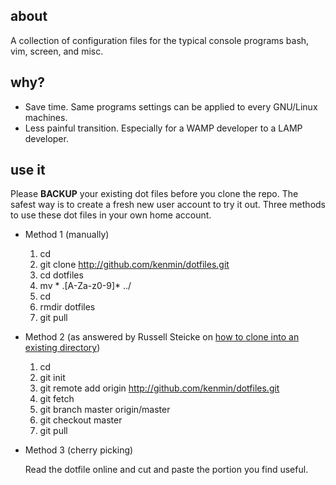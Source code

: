 about
-----
A collection of configuration files for the typical console programs bash, vim,
screen, and misc. 

why?
----
* Save time. Same programs settings can be applied to every GNU/Linux machines.
* Less painful transition. Especially for a WAMP developer to a LAMP developer.

use it
------
Please **BACKUP** your existing dot files before you clone the repo. The safest
way is to create a fresh new user account to try it out. Three methods to use
these dot files in your own home account. 

* Method 1 (manually)
  1. cd
  2. git clone http://github.com/kenmin/dotfiles.git
  3. cd dotfiles
  4. mv * .[A-Za-z0-9]* ../
  5. cd
  6. rmdir dotfiles
  7. git pull

* Method 2 (as answered by Russell Steicke on [how to clone into an existing directory](http://marc.info/?l=git&m=123476954726055&w=2))
  1. cd
  2. git init
  3. git remote add origin http://github.com/kenmin/dotfiles.git
  4. git fetch
  5. git branch master origin/master
  6. git checkout master
  7. git pull

* Method 3 (cherry picking)

  Read the dotfile online and cut and paste the portion you find useful.
